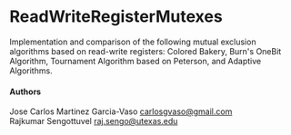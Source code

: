 ReadWriteRegisterMutexes
========================

Implementation and comparison of the following mutual exclusion algorithms based on read-write registers: Colored Bakery, Burn's OneBit Algorithm, Tournament Algorithm based on Peterson, and Adaptive Algorithms.

#### Authors

Jose Carlos Martinez Garcia-Vaso <carlosgvaso@gmail.com>  
Rajkumar Sengottuvel <raj.sengo@utexas.edu>
